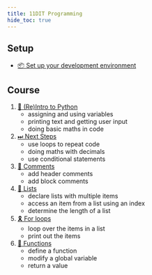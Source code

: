 ```yaml
---
title: 11DIT Programming
hide_toc: true
---
```


## Setup

- [📦 Set up your development environment](../../classroom/setup.md)

## Course

1. [🐍 (Re)Intro to Python](intro.md)
    - assigning and using variables
    - printing text and getting user input
    - doing basic maths in code
2. [⏭ Next Steps](next-steps.md)
    - use loops to repeat code
    - doing maths with decimals
    - use conditional statements
3. [💬 Comments](comments.md)
    - add header comments
    - add block comments
4. [🛒 Lists](lists.md)
    - declare lists with multiple items
    - access an item from a list using an index
    - determine the length of a list
5. [🎗 For loops](for-loops.md)
    - loop over the items in a list
    - print out the items
6. [🎊 Functions](functions.md)
    - define a function
    - modify a global variable
    - return a value